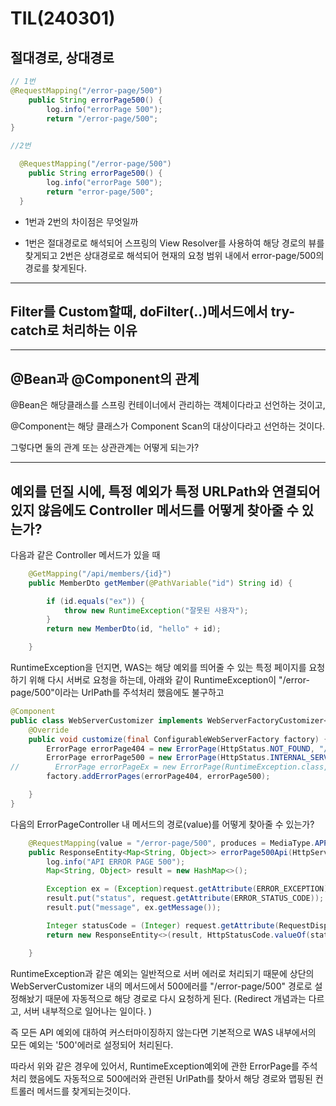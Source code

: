 # TIL(240301)



## 절대경로, 상대경로

```java
// 1번
@RequestMapping("/error-page/500")
    public String errorPage500() {
        log.info("errorPage 500");
        return "/error-page/500";
}

//2번

  @RequestMapping("/error-page/500")
    public String errorPage500() {
        log.info("errorPage 500");
        return "error-page/500";
  }
```

* 1번과 2번의 차이점은 무엇일까

* 1번은 절대경로로 해석되어 스프링의 View Resolver를 사용하여 해당 경로의 뷰를 찾게되고 
  2번은 상대경로로 해석되어 현재의 요청 범위 내에서 error-page/500의 경로를 찾게된다. 

  

---



## Filter를 Custom할때, doFilter(..)메서드에서 try-catch로 처리하는 이유



---



## @Bean과 @Component의 관계

@Bean은 해당클래스를 스프링 컨테이너에서 관리하는 객체이다라고 선언하는 것이고, 

@Component는 해당 클래스가 Component Scan의 대상이다라고 선언하는 것이다. 

그렇다면 둘의 관계 또는 상관관계는 어떻게 되는가? 





---

## 예외를 던질 시에, 특정 예외가 특정 URLPath와 연결되어 있지 않음에도 Controller 메서드를 어떻게 찾아줄 수 있는가? 

다음과 같은 Controller 메서드가 있을 때

```java
    @GetMapping("/api/members/{id}")
    public MemberDto getMember(@PathVariable("id") String id) {

        if (id.equals("ex")) {
            throw new RuntimeException("잘못된 사용자");
        }
        return new MemberDto(id, "hello" + id);

    }
```



RuntimeException을 던지면, WAS는 해당 예외를 띄어줄 수 있는 특정 페이지를 요청하기 위해 다시 서버로 요청을 하는데, 
아래와 같이 RuntimeException이 "/error-page/500"이라는 UrlPath를 주석처리 했음에도 불구하고 

```java
@Component
public class WebServerCustomizer implements WebServerFactoryCustomizer<ConfigurableWebServerFactory> {
    @Override
    public void customize(final ConfigurableWebServerFactory factory) {
        ErrorPage errorPage404 = new ErrorPage(HttpStatus.NOT_FOUND, "/error-page/404");
        ErrorPage errorPage500 = new ErrorPage(HttpStatus.INTERNAL_SERVER_ERROR, "/error-page/500");
//        ErrorPage errorPageEx = new ErrorPage(RuntimeException.class, "/error-page/500");
        factory.addErrorPages(errorPage404, errorPage500);

    }
}
```

다음의 ErrorPageController 내 메서드의 경로(value)를 어떻게 찾아줄 수 있는가? 
```java
    @RequestMapping(value = "/error-page/500", produces = MediaType.APPLICATION_JSON_VALUE)
    public ResponseEntity<Map<String, Object>> errorPage500Api(HttpServletRequest request, HttpServletResponse response) {
        log.info("API ERROR PAGE 500");
        Map<String, Object> result = new HashMap<>();

        Exception ex = (Exception)request.getAttribute(ERROR_EXCEPTION);
        result.put("status", request.getAttribute(ERROR_STATUS_CODE));
        result.put("message", ex.getMessage());

        Integer statusCode = (Integer) request.getAttribute(RequestDispatcher.ERROR_STATUS_CODE);
        return new ResponseEntity<>(result, HttpStatusCode.valueOf(statusCode));

    }
```



RuntimeException과 같은 예외는 일반적으로 서버 에러로 처리되기 때문에 상단의 WebServerCustomizer 내의 메서드에서 500에러를 "/error-page/500" 경로로 설정해놨기 때문에 자동적으로 해당 경로로 다시 요청하게 된다. (Redirect 개념과는 다르고, 서버 내부적으로 일어나는 일이다. )

즉 모든 API 예외에 대하여 커스터마이징하지 않는다면 기본적으로 WAS 내부에서의 모든 예외는 '500'에러로 설정되어 처리된다. 

따라서 위와 같은 경우에 있어서, RuntimeException예외에 관한 ErrorPage를 주석처리 했음에도 자동적으로 500에러와 관련된 UrlPath를 찾아서 해당 경로와 맵핑된 컨트롤러 메서드를 찾게되는것이다. 